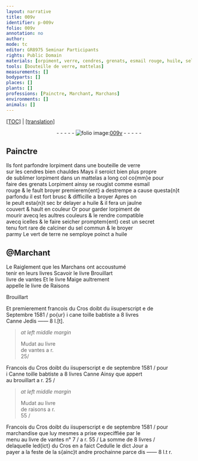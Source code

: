 ```yaml
---
layout: narrative
title: 009v
identifier: p-009v
folio: 009v
annotation: no
author:
mode: tc
editor: GR8975 Seminar Participants
rights: Public Domain
materials: [orpiment, verre, cendres, grenats, esmail rouge, huile, sel commun, vert de terre, toille babtiste]
tools: [bouteille de verre, mattelas]
measurements: []
bodyparts: []
places: []
plants: []
professions: [Painctre, Marchant, Marchans]
environments: []
animals: []
---
```


<p><a href="{{ site.baseurl }}/diplomatic/">[TOC]</a> | <a href="{{ site.baseurl }}/texts/p-009v_tl/">[translation]</a></p><div class="folio" align="center">- - - - - <a href="http://gallica.bnf.fr/ark:/12148/btv1b10500001g/f24.image" target="_blank"><img src="https://cu-mkp.github.io/2017-workshop-edition/assets/photo-icon.png" alt="folio image: " style="display:inline-block; margin-bottom:-3px;"/>009v</a> - - - - - </div>  
  

## <span class="pro">Painctre</span>

 
Ils font parfondre l<span class="m">orpiment</span> dans une <span class="tl">bouteille de <span class="m">verre</span></span><br/> sur les <span class="m">cendres</span> bien chauldes Mays il seroict bien plus propre<br/> de sublimer l<span class="m">orpiment</span> dans un <span class="tl">mattelas</span> a long col co{mm}e pour<br/> faire des <span class="m">grenats</span> L<span class="m">orpiment</span> ainsy se rougist comme <span class="m">esmail<br/> rouge</span> & le fault broyer premierem{ent} a destrempe a cause questa{n}t<br/> parfondu il est fort brusc & difficille a broyer Apres on<br/> le peult esta{n}t sec <span class="del">br</span> delayer a <span class="m">huile</span> & il fera un jaulne<br/> couvert & hault en couleur Or pour garder l<span class="m">orpiment</span> de<br/> mourir avecq les aultres couleurs & le rendre compatible<br/> avecq icelles & le faire seicher promptem{ent} cest un secret<br/> tenu fort rare de calciner du <span class="m">sel commun</span> & le broyer<br/> parmy Le <span class="m">vert de terre</span> ne semploye poinct a <span class="m">huile</span>
 
 
  

## @<span class="pro">Marchant</span>

 
Le Raiglement que les <span class="pro">Marchans</span> ont accoustumé<br/> tenir en leurs livres Scavoir le livre Brouillart<br/> livre de vantes Et le livre Maige aultrement<br/> appelle le livre de Raisons
 
 
 
Brouillart
 
Et premierement francois du Cros doibt du iisuperscript e de<br/> Septembre 1581 / po{ur} i cane <span class="m">toille babtiste</span> a 8 livres<br/> Canne Jedis —— 8 l.[t]. 
 
> *at left middle margin*
> 
> 
>   Mudat au livre<br/> de vantes a r.<br/> 25/
 
Francois du Cros doibt du iisuperscript e de septembre 1581 / pour<br/> i Canne <span class="m">toille babtiste</span> a 8 livres Canne Ainsy que appert<br/> au brouillart a r. 25 /
 
> *at left middle margin*
> 
> 
>   Mudat au livre<br/> de raisons a r.<br/> 55 /
 
Francois du Cros doibt du iisuperscript e de septembre 1581 / pour<br/> marchandise que luy mesmes a prise expeciffiée par le<br/> menu au livre de vantes n° 7 / a r. 55 / La somme de 8 livres / <br/> delaquelle led{ict} du Cros en a faict Cedulle le dict Jour a<br/> payer a la feste de la s{ainc}t andre prochainne parce dis —— 8 l.t r. 
 
